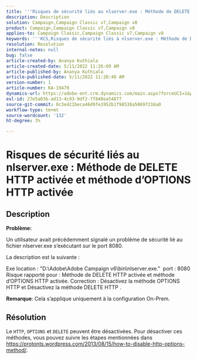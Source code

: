 ```yaml
---
title: '''Risques de sécurité liés au nlserver.exe : Méthode de DELETE HTTP activée et méthode d’OPTIONS HTTP activée"'
description: Description
solution: Campaign,Campaign Classic v7,Campaign v8
product: Campaign,Campaign Classic v7,Campaign v8
applies-to: Campaign Classic,Campaign Classic v7,Campaign v8
keywords: '''KCS,Risques de sécurité liés à nlserver.exe : Méthode de DELETE HTTP activée et méthode d’OPTIONS HTTP activée"'
resolution: Resolution
internal-notes: null
bug: false
article-created-by: Ananya Kuthiala
article-created-date: 5/11/2022 11:26:09 AM
article-published-by: Ananya Kuthiala
article-published-date: 5/11/2022 11:28:40 AM
version-number: 1
article-number: KA-19479
dynamics-url: https://adobe-ent.crm.dynamics.com/main.aspx?forceUCI=1&pagetype=entityrecord&etn=knowledgearticle&id=e5463922-1dd1-ec11-a7b5-0022480a8e40
exl-id: 27e5a03b-ad13-4c93-9df2-7f840ea54877
source-git-commit: 0c3e421beca46d9fe1952b1f98538a50697216a0
workflow-type: tm+mt
source-wordcount: '132'
ht-degree: 3%

---
```


# Risques de sécurité liés au nlserver.exe : Méthode de DELETE HTTP activée et méthode d’OPTIONS HTTP activée

## Description


<b>Problème:</b>

Un utilisateur avait précédemment signalé un problème de sécurité lié au fichier nlserver.exe s’exécutant sur le port 8080.

La description est la suivante :

Exe location : &quot;D:\Adobe\Adobe Campaign v6\bin\nlserver.exe.&quot; 
port : 8080 Risque rapporté pour : Méthode de DELETE HTTP activée et méthode d’OPTIONS HTTP activée.
Correction : Désactivez la méthode OPTIONS HTTP et Désactivez la méthode DELETE HTTP .



<b>Remarque</b>: Cela s’applique uniquement à la configuration On-Prem.


## Résolution


Le `HTTP`, `OPTIONS` et `DELETE` peuvent être désactivées. Pour désactiver ces méthodes, vous pouvez suivre les étapes mentionnées dans https://protonts.wordpress.com/2013/08/15/how-to-disable-http-options-method/.
